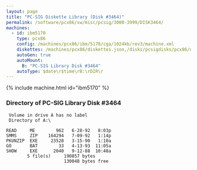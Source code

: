 ```yaml
---
layout: page
title: "PC-SIG Diskette Library (Disk #3464)"
permalink: /software/pcx86/sw/misc/pcsig/3000-3999/DISK3464/
machines:
  - id: ibm5170
    type: pcx86
    config: /machines/pcx86/ibm/5170/cga/1024kb/rev3/machine.xml
    diskettes: /machines/pcx86/diskettes.json,/disks/pcsigdisks/pcx86/diskettes.json
    autoGen: true
    autoMount:
      B: "PC-SIG Library Disk #3464"
    autoType: $date\r$time\rB:\rDIR\r
---
```


{% include machine.html id="ibm5170" %}

### Directory of PC-SIG Library Disk #3464

     Volume in drive A has no label
     Directory of A:\

    READ     ME        962   6-28-92   8:03p
    SMMS     ZIP    164294   7-09-92   1:14p
    PKUNZIP  EXE     23528   3-15-90   1:10a
    GO       BAT        33   4-13-93  11:05a
    SHOW     EXE      2040   9-12-88  10:48a
            5 file(s)     190857 bytes
                          130048 bytes free
